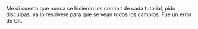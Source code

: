 Me di cuenta que nunca se hicieron los commit de cada tutorial, pido disculpas.
ya lo resolvere para que se vean todos los cambios. 
Fue un error de Git.
